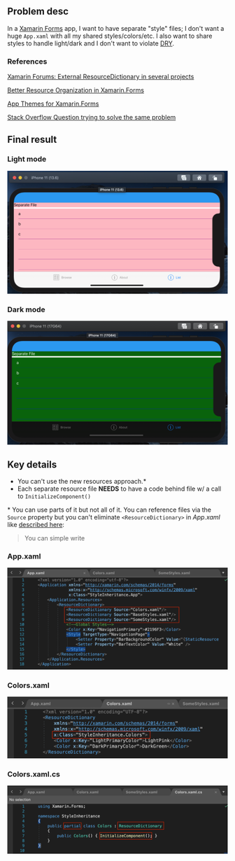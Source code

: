 ## Problem desc
In a [Xamarin Forms](https://github.com/xamarin/Xamarin.Forms) app, I want to have separate "style" files; I don't want a huge `App.xaml` with all my shared styles/colors/etc.  I also want to share styles to handle light/dark and I don't want to violate [DRY](https://en.wikipedia.org/wiki/Don%27t_repeat_yourself).

### References
[Xamarin Forums: External ResourceDictionary in several projects](https://forums.xamarin.com/discussion/174030/external-resourcedictionary-in-several-projects)

[Better Resource Organization in Xamarin.Forms](https://devblogs.microsoft.com/xamarin/better-resource-organization-xamarin-forms/)

[App Themes for Xamarin.Forms](https://devblogs.microsoft.com/xamarin/app-themes-xamarin-forms/)

[Stack Overflow Question trying to solve the same problem](https://stackoverflow.com/questions/58137147/xamarin-forms-merge-resources)

## Final result
### Light mode
![](readme-resources/2020-08-13-10-46-16.png)

### Dark mode
![](readme-resources/2020-08-13-10-46-57.png)

## Key details

- You can't use the new resources approach.*
- Each separate resource file **NEEDS** to have a code behind file w/ a call to `InitializeComponent()`

\* You can use parts of it but not all of it.  You can reference files via the `Source` property but you can't eliminate `<ResourceDictionary>` in *App.xaml* like [described here](https://devblogs.microsoft.com/xamarin/better-resource-organization-xamarin-forms/#upcoming-resourcedictionary-improvements):
> You can simple write

### App.xaml
![](readme-resources/2020-08-13-10-49-09.png)

### Colors.xaml
![](readme-resources/2020-08-13-10-49-56.png)

### Colors.xaml.cs
![](readme-resources/2020-08-13-10-50-48.png)